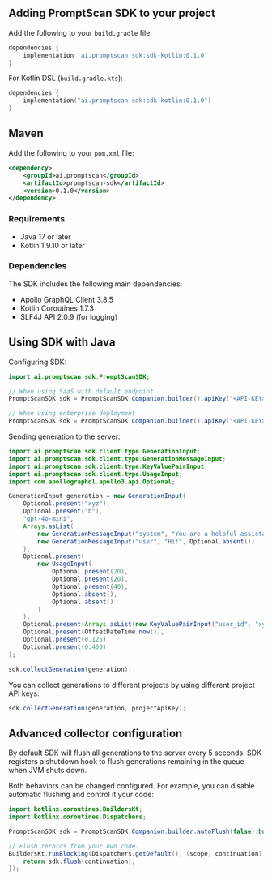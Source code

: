 ## Adding PromptScan SDK to your project

Add the following to your `build.gradle` file:

```groovy
dependencies {
    implementation 'ai.promptscan.sdk:sdk-kotlin:0.1.0'
}
```

For Kotlin DSL (`build.gradle.kts`):

```kotlin
dependencies {
    implementation("ai.promptscan.sdk:sdk-kotlin:0.1.0")
}
```

## Maven

Add the following to your `pom.xml` file:

```xml
<dependency>
    <groupId>ai.promptscan</groupId>
    <artifactId>promptscan-sdk</artifactId>
    <version>0.1.0</version>
</dependency>
```

### Requirements

- Java 17 or later
- Kotlin 1.9.10 or later


### Dependencies

The SDK includes the following main dependencies:

- Apollo GraphQL Client 3.8.5
- Kotlin Coroutines 1.7.3
- SLF4J API 2.0.9 (for logging)


## Using SDK with Java

Configuring SDK:

```java
import ai.promptscan.sdk.PromptScanSDK;

// When using SaaS with default endpoint
PromptScanSDK sdk = PromptScanSDK.Companion.builder().apiKey("<API-KEY>").build();

// When using enterprise deployment
PromptScanSDK sdk = PromptScanSDK.Companion.builder().apiKey("<API-KEY>").baseUrl("<BASE_URL>").build();
```
Sending generation to the server:

```java
import ai.promptscan.sdk.client.type.GenerationInput;
import ai.promptscan.sdk.client.type.GenerationMessageInput;
import ai.promptscan.sdk.client.type.KeyValuePairInput;
import ai.promptscan.sdk.client.type.UsageInput;
import com.apollographql.apollo3.api.Optional;

GenerationInput generation = new GenerationInput(
    Optional.present("xyz"),
    Optional.present("b"),
    "gpt-4o-mini",
    Arrays.asList(
        new GenerationMessageInput("system", "You are a helpful assistant!", Optional.absent()),
        new GenerationMessageInput("user", "Hi!", Optional.absent())
    ),
    Optional.present(
        new UsageInput(
            Optional.present(20),
            Optional.present(20),
            Optional.present(40),
            Optional.absent(),
            Optional.absent()
        )
    ),
    Optional.present(Arrays.asList(new KeyValuePairInput("user_id", "xyz"))),
    Optional.present(OffsetDateTime.now()),
    Optional.present(0.125),
    Optional.present(0.450)
);

sdk.collectGeneration(generation);
```

You can collect generations to different projects by using different project API keys:

```java
sdk.collectGeneration(generation, projectApiKey);
```

## Advanced collector configuration

By default SDK will flush all generations to the server every 5 seconds.
SDK registers a shutdown hook to flush generations remaining in the queue when JVM shuts down.

Both behaviors can be changed configured. For example, you can disable automatic flushing and control it your code:

```java
import kotlinx.coroutines.BuildersKt;
import kotlinx.coroutines.Dispatchers;

PromptScanSDK sdk = PromptScanSDK.Companion.builder.autoFlush(false).build();

// Flush records from your own code.
BuildersKt.runBlocking(Dispatchers.getDefault(), (scope, continuation) -> {
    return sdk.flush(continuation);
});


```